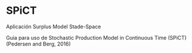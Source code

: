 # SPiCT
Aplicación Surplus Model Stade-Space


Guia para uso de Stochastic Production Model in Continuous Time (SPiCT) (Pedersen and Berg, 2016)
